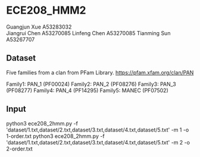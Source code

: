 # ECE208_HMM2

Guangjun Xue A53283032  
Jiangrui Chen A53270085
Linfeng Chen A53270085 
Tianming Sun A53267707

## Dataset
Five families from a clan from PFam Library.
https://pfam.xfam.org/clan/PAN

Family1: PAN_1 (PF00024)
Family2: PAN_2 (PF08276)
Family3: PAN_3 (PF08277)
Family4: PAN_4 (PF14295)
Family5: MANEC (PF07502)

## Input
python3 ece208_2hmm.py -f 'dataset/1.txt,dataset/2.txt,dataset/3.txt,dataset/4.txt,dataset/5.txt' -m 1 -o 1-order.txt
python3 ece208_2hmm.py -f 'dataset/1.txt,dataset/2.txt,dataset/3.txt,dataset/4.txt,dataset/5.txt' -m 2 -o 2-order.txt
